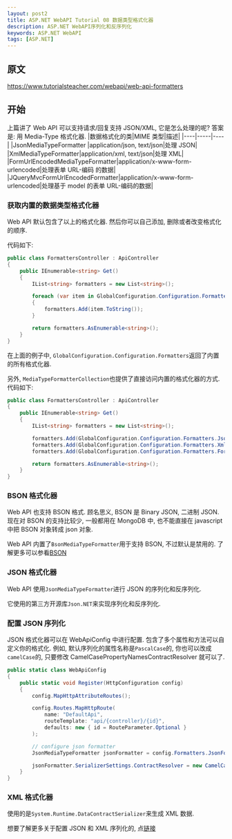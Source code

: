 ```yaml
---
layout: post2
title: ASP.NET WebAPI Tutorial 08 数据类型格式化器
description: ASP.NET WebAPI序列化和反序列化
keywords: ASP.NET WebAPI
tags: [ASP.NET]
---
```


## 原文

https://www.tutorialsteacher.com/webapi/web-api-formatters

## 开始

上篇讲了 Web API 可以支持请求/回复支持 JSON/XML, 它是怎么处理的呢? 答案是: 用 Media-Type 格式化器.
|数据格式化的类|MIME 类型|描述|
|----|-----|----|
|JsonMediaTypeFormatter |application/json, text/json|处理 JSON|
|XmlMediaTypeFormatter|application/xml, text/json|处理 XML|
|FormUrlEncodedMediaTypeFormatter|application/x-www-form-urlencoded|处理表单 URL-编码 的数据|
|JQueryMvcFormUrlEncodedFormatter|application/x-www-form-urlencoded|处理基于 model 的表单 URL-编码的数据|

### 获取内置的数据类型格式化器

Web API 默认包含了以上的格式化器. 然后你可以自己添加, 删除或者改变格式化的顺序.

代码如下:

```c#
public class FormattersController : ApiController
{
    public IEnumerable<string> Get()
    {
        IList<string> formatters = new List<string>();

        foreach (var item in GlobalConfiguration.Configuration.Formatters)
        {
            formatters.Add(item.ToString());
        }

        return formatters.AsEnumerable<string>();
    }
}
```

在上面的例子中, `GlobalConfiguration.Configuration.Formatters`返回了内置的所有格式化器.

另外, `MediaTypeFormatterCollection`也提供了直接访问内置的格式化器的方式. 代码如下:

```c#
public class FormattersController : ApiController
{
    public IEnumerable<string> Get()
    {
        IList<string> formatters = new List<string>();

        formatters.Add(GlobalConfiguration.Configuration.Formatters.JsonFormatter.GetType().FullName);
        formatters.Add(GlobalConfiguration.Configuration.Formatters.XmlFormatter.GetType().FullName);
        formatters.Add(GlobalConfiguration.Configuration.Formatters.FormUrlEncodedFormatter.GetType().FullName);

        return formatters.AsEnumerable<string>();
    }
}
```

### BSON 格式化器

Web API 也支持 BSON 格式. 顾名思义, BSON 是 Binary JSON, 二进制 JSON. 现在对 BSON 的支持比较少, 一般都用在 MongoDB 中, 也不能直接在 javascript 中把 BSON 对象转成 json 对象.

Web API 内置了`BsonMediaTypeFormatter`用于支持 BSON, 不过默认是禁用的. 了解更多可以参看[BSON](https://docs.microsoft.com/en-us/aspnet/web-api/overview/formats-and-model-binding/bson-support-in-web-api-21)

### JSON 格式化器

Web API 使用`JsonMediaTypeFormatter`进行 JSON 的序列化和反序列化.

它使用的第三方开源库`Json.NET`来实现序列化和反序列化.

### 配置 JSON 序列化

JSON 格式化器可以在 WebApiConfig 中进行配置. 包含了多个属性和方法可以自定义你的格式化. 例如, 默认序列化的属性名称是`PascalCase`的, 你也可以改成`camelCase`的, 只要修改 CamelCasePropertyNamesContractResolver 就可以了.

```c#
public static class WebApiConfig
{
    public static void Register(HttpConfiguration config)
    {
        config.MapHttpAttributeRoutes();

        config.Routes.MapHttpRoute(
            name: "DefaultApi",
            routeTemplate: "api/{controller}/{id}",
            defaults: new { id = RouteParameter.Optional }
        );

        // configure json formatter
        JsonMediaTypeFormatter jsonFormatter = config.Formatters.JsonFormatter;

        jsonFormatter.SerializerSettings.ContractResolver = new CamelCasePropertyNamesContractResolver();
    }
}
```

### XML 格式化器

使用的是`System.Runtime.DataContractSerializer`来生成 XML 数据.

想要了解更多关于配置 JSON 和 XML 序列化的, 点[链接](https://docs.microsoft.com/en-us/aspnet/web-api/overview/formats-and-model-binding/json-and-xml-serialization)
